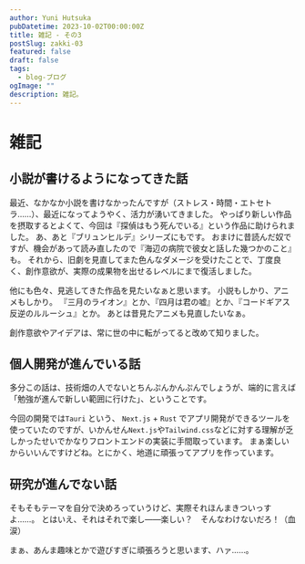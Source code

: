 ```yaml
---
author: Yuni Hutsuka
pubDatetime: 2023-10-02T00:00:00Z
title: 雑記 - その3
postSlug: zakki-03
featured: false
draft: false
tags:
  - blog-ブログ
ogImage: ""
description: 雑記。
---
```


# 雑記

## 小説が書けるようになってきた話

最近、なかなか小説を書けなかったんですが（ストレス・時間・エトセトラ……）、最近になってようやく、活力が湧いてきました。
やっぱり新しい作品を摂取するとよくて、今回は『探偵はもう死んでいる』という作品に助けられました。
あ、あと『ブリュンヒルデ』シリーズにもです。
おまけに昔読んだ奴ですが、機会があって読み直したので『海辺の病院で彼女と話した幾つかのこと』も。
それから、旧劇を見直してまた色んなダメージを受けたことで、丁度良く、創作意欲が、実際の成果物を出せるレベルにまで復活しました。

他にも色々、見逃してきた作品を見たいなぁと思います。
小説もしかり、アニメもしかり。
『三月のライオン』とか、『四月は君の嘘』とか、『コードギアス反逆のルルーシュ』とか。
あとは昔見たアニメも見直したいなぁ。

創作意欲やアイデアは、常に世の中に転がってると改めて知りました。

## 個人開発が進んでいる話

多分この話は、技術畑の人でないとちんぷんかんぷんでしょうが、端的に言えば「勉強が進んで新しい範囲に行けた」、ということです。

今回の開発では`Tauri` という、 `Next.js` + `Rust` でアプリ開発ができるツールを使っていたのですが、いかんせん`Next.js`や`Tailwind.css`などに対する理解が乏しかったせいでかなりフロントエンドの実装に手間取っています。
まぁ楽しいからいいんですけどね。とにかく、地道に頑張ってアプリを作っています。

## 研究が進んでない話

そもそもテーマを自分で決めろっていうけど、実際それほんまきついっすよ……。
とはいえ、それはそれで楽し――楽しい？　そんなわけないだろ！（血涙）

まぁ、あんま趣味とかで遊びすぎに頑張ろうと思います、ハァ……。
